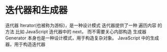 # 迭代器和生成器

迭代器 Iterator(也被称为游标)，是一种设计模式
迭代器提供了一种 遍历内容 的方法 比如 JavaScript 迭代器中的 next， 而不需要关心内部构造
生成器 Generator 本身也是一种设计模式，用于构造复杂对象。 JavaScript 中的生成器，用于构造迭代器

